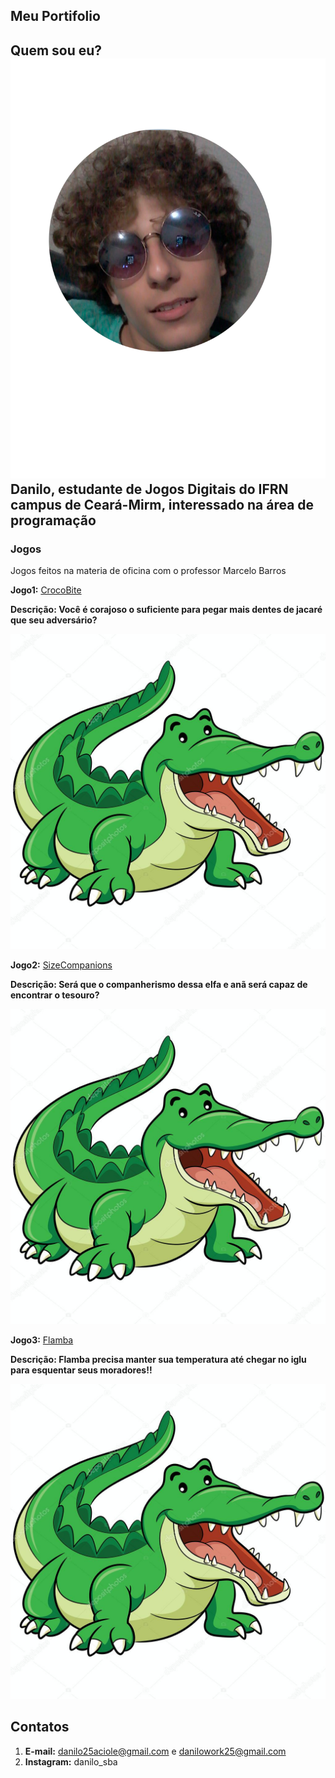 ## Meu Portifolio
## Quem sou eu? ![imagem](Perfil.png) Danilo, estudante de Jogos Digitais do IFRN campus de Ceará-Mirm, interessado na área de programação

### Jogos

Jogos feitos na materia de oficina com o professor Marcelo Barros

**Jogo1:** <a href="https://danilo25.github.io/CrocoBite/" target="_blank"> CrocoBite <a/>

**Descrição: Você é corajoso o suficiente para pegar mais dentes de jacaré que seu adversário?**

<a href="https://danilo25.github.io/CrocoBite/" target="_blank"> ![imagem](Crocodilo.jpg) </a>


**Jogo2:** <a href="https://danilo25.github.io/SizeCompanions2" target="_blank"> SizeCompanions</a> 

**Descrição: Será que o companherismo dessa elfa e anã será capaz de encontrar o tesouro?**

<a href="https://danilo25.github.io/SizeCompanions2" target="_blank"> ![imagem](Crocodilo.jpg) </a>


**Jogo3:** <a href="http://raixasantos.github.io/Flamba/" target="_blank"> Flamba </a> 

**Descrição: Flamba precisa manter sua temperatura até chegar no iglu para esquentar seus moradores!!**

<a href="https://raixasantos.github.io/Flamba/" target="_blank"> ![imagem](Crocodilo.jpg) </a>


## Contatos
1. **E-mail:** danilo25aciole@gmail.com e danilowork25@gmail.com
2. **Instagram:** danilo_sba

